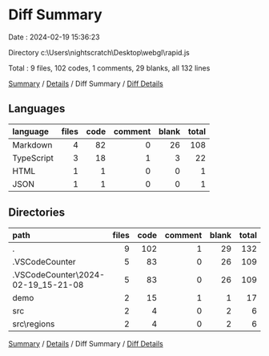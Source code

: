 # Diff Summary

Date : 2024-02-19 15:36:23

Directory c:\\Users\\nightscratch\\Desktop\\webgl\\rapid.js

Total : 9 files,  102 codes, 1 comments, 29 blanks, all 132 lines

[Summary](results.md) / [Details](details.md) / Diff Summary / [Diff Details](diff-details.md)

## Languages
| language | files | code | comment | blank | total |
| :--- | ---: | ---: | ---: | ---: | ---: |
| Markdown | 4 | 82 | 0 | 26 | 108 |
| TypeScript | 3 | 18 | 1 | 3 | 22 |
| HTML | 1 | 1 | 0 | 0 | 1 |
| JSON | 1 | 1 | 0 | 0 | 1 |

## Directories
| path | files | code | comment | blank | total |
| :--- | ---: | ---: | ---: | ---: | ---: |
| . | 9 | 102 | 1 | 29 | 132 |
| .VSCodeCounter | 5 | 83 | 0 | 26 | 109 |
| .VSCodeCounter\\2024-02-19_15-21-08 | 5 | 83 | 0 | 26 | 109 |
| demo | 2 | 15 | 1 | 1 | 17 |
| src | 2 | 4 | 0 | 2 | 6 |
| src\\regions | 2 | 4 | 0 | 2 | 6 |

[Summary](results.md) / [Details](details.md) / Diff Summary / [Diff Details](diff-details.md)